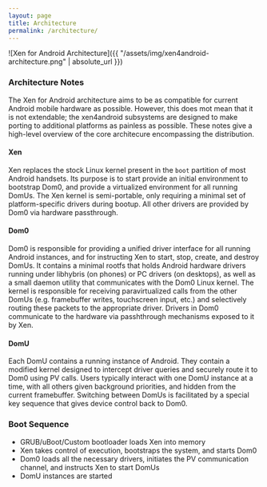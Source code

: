 ```yaml
---
layout: page
title: Architecture
permalink: /architecture/
---
```


![Xen for Android Architecture]({{ "/assets/img/xen4android-architecture.png" | absolute_url }})

### Architecture Notes
The Xen for Android architecture aims to be as compatible for current Android mobile hardware as possible.
However, this does mot mean that it is not extendable; the xen4android subsystems are designed to make porting to additional platforms as painless as possible.
These notes give a high-level overview of the core architecure encompassing the distribution.

#### Xen
Xen replaces the stock Linux kernel present in the `boot` partition of most Android handsets.
Its purpose is to start provide an initial environment to bootstrap Dom0, and provide a virtualized environment for all running DomUs.
The Xen kernel is semi-portable, only requiring a minimal set of platform-specific drivers during bootup.
All other drivers are provided by Dom0 via hardware passthrough.

#### Dom0
Dom0 is responsible for providing a unified driver interface for all running Android instances, and for instructing Xen to start, stop, create, and destroy DomUs.
It contains a minimal rootfs that holds Android hardware drivers running under libhybris (on phones) or PC drivers (on desktops), as well as a small daemon utility that communicates with the Dom0 Linux kernel.
The kernel is responsible for receiving paravirtualized calls from the other DomUs (e.g. framebuffer writes, touchscreen input, etc.) and selectively routing these packets to the appropriate driver.
Drivers in Dom0 communicate to the hardware via passhthrough mechanisms exposed to it by Xen.

#### DomU
Each DomU contains a running instance of Android.
They contain a modified kernel designed to intercept driver queries and securely route it to Dom0 using PV calls.
Users typically interact with one DomU instance at a time, with all others given background priorities, and hidden from the current framebuffer.
Switching between DomUs is facilitated by a special key sequence that gives device control back to Dom0.

### Boot Sequence
 * GRUB/uBoot/Custom bootloader loads Xen into memory
 * Xen takes control of execution, bootstraps the system, and starts Dom0
 * Dom0 loads all the necessary drivers, initiates the PV communication channel, and instructs Xen to start DomUs
 * DomU instances are started
